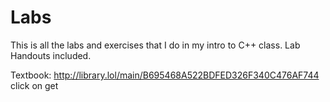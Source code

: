 # Labs



This is all the labs and exercises that I do in my intro to C++ class. Lab Handouts included.


Textbook: http://library.lol/main/B695468A522BDFED326F340C476AF744
click on get

